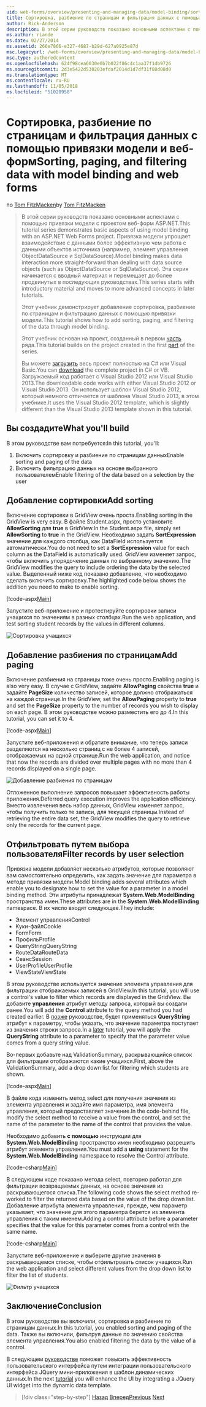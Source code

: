 ```yaml
---
uid: web-forms/overview/presenting-and-managing-data/model-binding/sorting-paging-and-filtering-data
title: Сортировка, разбиение по страницам и фильтрация данных с помощью привязки модели и веб-форм | Документация Майкрософт
author: Rick-Anderson
description: В этой серии руководств показано основными аспектами с помощью привязки модели с проектом веб-форм ASP.NET. Привязка модели позволяет взаимодействие с данными более прямой-...
ms.author: riande
ms.date: 02/27/2014
ms.assetid: 266e7866-e327-4687-b29d-627a0925e87d
msc.legacyurl: /web-forms/overview/presenting-and-managing-data/model-binding/sorting-paging-and-filtering-data
msc.type: authoredcontent
ms.openlocfilehash: 624f98cea6030e0b7b022f86c4c1aa37f1db9726
ms.sourcegitcommit: 2d3e5422d530203efdaf2014d1d7df31f88d08d0
ms.translationtype: MT
ms.contentlocale: ru-RU
ms.lasthandoff: 11/05/2018
ms.locfileid: "51020958"
---
```

<a name="sorting-paging-and-filtering-data-with-model-binding-and-web-forms"></a><span data-ttu-id="d48b4-104">Сортировка, разбиение по страницам и фильтрация данных с помощью привязки модели и веб-форм</span><span class="sxs-lookup"><span data-stu-id="d48b4-104">Sorting, paging, and filtering data with model binding and web forms</span></span>
====================
<span data-ttu-id="d48b4-105">по [Tom FitzMacken](https://github.com/tfitzmac)</span><span class="sxs-lookup"><span data-stu-id="d48b4-105">by [Tom FitzMacken](https://github.com/tfitzmac)</span></span>

> <span data-ttu-id="d48b4-106">В этой серии руководств показано основными аспектами с помощью привязки модели с проектом веб-форм ASP.NET.</span><span class="sxs-lookup"><span data-stu-id="d48b4-106">This tutorial series demonstrates basic aspects of using model binding with an ASP.NET Web Forms project.</span></span> <span data-ttu-id="d48b4-107">Привязка модели упрощает взаимодействие с данными более эффективную чем работа с данными объектов источника (например, элемент управления ObjectDataSource и SqlDataSource).</span><span class="sxs-lookup"><span data-stu-id="d48b4-107">Model binding makes data interaction more straight-forward than dealing with data source objects (such as ObjectDataSource or SqlDataSource).</span></span> <span data-ttu-id="d48b4-108">Эта серия начинается с вводный материал и перемещает до более продвинутых в последующих руководствах.</span><span class="sxs-lookup"><span data-stu-id="d48b4-108">This series starts with introductory material and moves to more advanced concepts in later tutorials.</span></span>
> 
> <span data-ttu-id="d48b4-109">Этот учебник демонстрирует добавление сортировка, разбиение по страницам и фильтрацию данных с помощью привязки модели.</span><span class="sxs-lookup"><span data-stu-id="d48b4-109">This tutorial shows how to add sorting, paging, and filtering of the data through model binding.</span></span>
> 
> <span data-ttu-id="d48b4-110">Этот учебник основан на проект, созданный в первом [часть](retrieving-data.md) ряда.</span><span class="sxs-lookup"><span data-stu-id="d48b4-110">This tutorial builds on the project created in the first [part](retrieving-data.md) of the series.</span></span>
> 
> <span data-ttu-id="d48b4-111">Вы можете [загрузить](https://go.microsoft.com/fwlink/?LinkId=286116) весь проект полностью на C# или Visual Basic.</span><span class="sxs-lookup"><span data-stu-id="d48b4-111">You can [download](https://go.microsoft.com/fwlink/?LinkId=286116) the complete project in C# or VB.</span></span> <span data-ttu-id="d48b4-112">Загружаемый код работает с Visual Studio 2012 или Visual Studio 2013.</span><span class="sxs-lookup"><span data-stu-id="d48b4-112">The downloadable code works with either Visual Studio 2012 or Visual Studio 2013.</span></span> <span data-ttu-id="d48b4-113">Он использует шаблон Visual Studio 2012, который немного отличается от шаблона Visual Studio 2013, в этом учебнике.</span><span class="sxs-lookup"><span data-stu-id="d48b4-113">It uses the Visual Studio 2012 template, which is slightly different than the Visual Studio 2013 template shown in this tutorial.</span></span>


## <a name="what-youll-build"></a><span data-ttu-id="d48b4-114">Вы создадите</span><span class="sxs-lookup"><span data-stu-id="d48b4-114">What you'll build</span></span>

<span data-ttu-id="d48b4-115">В этом руководстве вам потребуется:</span><span class="sxs-lookup"><span data-stu-id="d48b4-115">In this tutorial, you'll:</span></span>

1. <span data-ttu-id="d48b4-116">Включить сортировку и разбиение по страницам данных</span><span class="sxs-lookup"><span data-stu-id="d48b4-116">Enable sorting and paging of the data</span></span>
2. <span data-ttu-id="d48b4-117">Включить фильтрацию данных на основе выбранного пользователем</span><span class="sxs-lookup"><span data-stu-id="d48b4-117">Enable filtering of the data based on a selection by the user</span></span>

## <a name="add-sorting"></a><span data-ttu-id="d48b4-118">Добавление сортировки</span><span class="sxs-lookup"><span data-stu-id="d48b4-118">Add sorting</span></span>

<span data-ttu-id="d48b4-119">Включение сортировки в GridView очень проста.</span><span class="sxs-lookup"><span data-stu-id="d48b4-119">Enabling sorting in the GridView is very easy.</span></span> <span data-ttu-id="d48b4-120">В файле Student.aspx, просто установите **AllowSorting** для **true** в GridView.</span><span class="sxs-lookup"><span data-stu-id="d48b4-120">In the Student.aspx file, simply set **AllowSorting** to **true** in the GridView.</span></span> <span data-ttu-id="d48b4-121">Необходимо задать **SortExpression** значение для каждого столбца, как DataField используется автоматически.</span><span class="sxs-lookup"><span data-stu-id="d48b4-121">You do not need to set a **SortExpression** value for each column as the DataField is automatically used.</span></span> <span data-ttu-id="d48b4-122">GridView изменяет запрос, чтобы включить упорядочение данных по выбранному значению.</span><span class="sxs-lookup"><span data-stu-id="d48b4-122">The GridView modifies the query to include ordering the data by the selected value.</span></span> <span data-ttu-id="d48b4-123">Выделенный ниже код показано добавление, что необходимо сделать включить сортировку.</span><span class="sxs-lookup"><span data-stu-id="d48b4-123">The highlighted code below shows the addition you need to make to enable sorting.</span></span>

[!code-aspx[Main](sorting-paging-and-filtering-data/samples/sample1.aspx?highlight=5)]

<span data-ttu-id="d48b4-124">Запустите веб-приложение и протестируйте сортировки записи учащихся по значениям в разных столбцах.</span><span class="sxs-lookup"><span data-stu-id="d48b4-124">Run the web application, and test sorting student records by the values in different columns.</span></span>

![Сортировка учащихся](sorting-paging-and-filtering-data/_static/image2.png)

## <a name="add-paging"></a><span data-ttu-id="d48b4-126">Добавление разбиения по страницам</span><span class="sxs-lookup"><span data-stu-id="d48b4-126">Add paging</span></span>

<span data-ttu-id="d48b4-127">Включение разбиения на страницы тоже очень просто.</span><span class="sxs-lookup"><span data-stu-id="d48b4-127">Enabling paging is also very easy.</span></span> <span data-ttu-id="d48b4-128">В случае с GridView, задайте **AllowPaging** свойства **true** и задайте **PageSize** количество записей, которое должно отображаться на каждой странице.</span><span class="sxs-lookup"><span data-stu-id="d48b4-128">In the GridView, set the **AllowPaging** property to **true** and set the **PageSize** property to the number of records you wish to display on each page.</span></span> <span data-ttu-id="d48b4-129">В этом руководстве можно разместить его до 4.</span><span class="sxs-lookup"><span data-stu-id="d48b4-129">In this tutorial, you can set it to 4.</span></span>

[!code-aspx[Main](sorting-paging-and-filtering-data/samples/sample2.aspx?highlight=5)]

<span data-ttu-id="d48b4-130">Запустите веб-приложения и обратите внимание, что теперь записи разделяются на несколько страниц с не более 4 записей, отображаемых на одной странице.</span><span class="sxs-lookup"><span data-stu-id="d48b4-130">Run the web application, and notice that now the records are divided over multiple pages with no more than 4 records displayed on a single page.</span></span>

![Добавление разбиения по страницам](sorting-paging-and-filtering-data/_static/image4.png)

<span data-ttu-id="d48b4-132">Отложенное выполнение запросов повышает эффективность работы приложения.</span><span class="sxs-lookup"><span data-stu-id="d48b4-132">Deferred query execution improves the application efficiency.</span></span> <span data-ttu-id="d48b4-133">Вместо извлечения весь набор данных, GridView изменяет запрос, чтобы получить только те записи, для текущей страницы.</span><span class="sxs-lookup"><span data-stu-id="d48b4-133">Instead of retrieving the entire data set, the GridView modifies the query to retrieve only the records for the current page.</span></span>

## <a name="filter-records-by-user-selection"></a><span data-ttu-id="d48b4-134">Отфильтровать путем выбора пользователя</span><span class="sxs-lookup"><span data-stu-id="d48b4-134">Filter records by user selection</span></span>

<span data-ttu-id="d48b4-135">Привязка модели добавляет несколько атрибутов, которые позволяют вам самостоятельно определить, как задать значение для параметра в методе привязки модели.</span><span class="sxs-lookup"><span data-stu-id="d48b4-135">Model binding adds several attributes which enable you to designate how to set the value for a parameter in a model binding method.</span></span> <span data-ttu-id="d48b4-136">Эти атрибуты принадлежат **System.Web.ModelBinding** пространства имен.</span><span class="sxs-lookup"><span data-stu-id="d48b4-136">These attributes are in the **System.Web.ModelBinding** namespace.</span></span> <span data-ttu-id="d48b4-137">В их число входят следующее.</span><span class="sxs-lookup"><span data-stu-id="d48b4-137">They include:</span></span>

- <span data-ttu-id="d48b4-138">Элемент управления</span><span class="sxs-lookup"><span data-stu-id="d48b4-138">Control</span></span>
- <span data-ttu-id="d48b4-139">Куки-файл</span><span class="sxs-lookup"><span data-stu-id="d48b4-139">Cookie</span></span>
- <span data-ttu-id="d48b4-140">Form</span><span class="sxs-lookup"><span data-stu-id="d48b4-140">Form</span></span>
- <span data-ttu-id="d48b4-141">Профиль</span><span class="sxs-lookup"><span data-stu-id="d48b4-141">Profile</span></span>
- <span data-ttu-id="d48b4-142">QueryString</span><span class="sxs-lookup"><span data-stu-id="d48b4-142">QueryString</span></span>
- <span data-ttu-id="d48b4-143">RouteData</span><span class="sxs-lookup"><span data-stu-id="d48b4-143">RouteData</span></span>
- <span data-ttu-id="d48b4-144">Сеанс</span><span class="sxs-lookup"><span data-stu-id="d48b4-144">Session</span></span>
- <span data-ttu-id="d48b4-145">UserProfile</span><span class="sxs-lookup"><span data-stu-id="d48b4-145">UserProfile</span></span>
- <span data-ttu-id="d48b4-146">ViewState</span><span class="sxs-lookup"><span data-stu-id="d48b4-146">ViewState</span></span>

<span data-ttu-id="d48b4-147">В этом руководстве используется значение элемента управления для фильтрации отображаемых записей в GridView.</span><span class="sxs-lookup"><span data-stu-id="d48b4-147">In this tutorial, you will use a control's value to filter which records are displayed in the GridView.</span></span> <span data-ttu-id="d48b4-148">Вы добавите **управления** атрибут методу запроса, который вы создали ранее.</span><span class="sxs-lookup"><span data-stu-id="d48b4-148">You will add the **Control** attribute to the query method you had created earlier.</span></span> <span data-ttu-id="d48b4-149">В [позже](using-query-string-values-to-retrieve-data.md) руководстве, будет применяться **QueryString** атрибут к параметру, чтобы указать, что значение параметра поступает из значения строки запроса.</span><span class="sxs-lookup"><span data-stu-id="d48b4-149">In a [later](using-query-string-values-to-retrieve-data.md) tutorial, you will apply the **QueryString** attribute to a parameter to specify that the parameter value comes from a query string value.</span></span>

<span data-ttu-id="d48b4-150">Во-первых добавьте над ValidationSummary, раскрывающийся список для фильтрации отображаются какие учащихся.</span><span class="sxs-lookup"><span data-stu-id="d48b4-150">First, above the ValidationSummary, add a drop down list for filtering which students are shown.</span></span>

[!code-aspx[Main](sorting-paging-and-filtering-data/samples/sample3.aspx?highlight=3-11)]

<span data-ttu-id="d48b4-151">В файле кода изменить метод select для получения значения из элемента управления и задайте имя параметра, имя элемента управления, который предоставляет значение.</span><span class="sxs-lookup"><span data-stu-id="d48b4-151">In the code-behind file, modify the select method to receive a value from the control, and set the name of the parameter to the name of the control that provides the value.</span></span>

<span data-ttu-id="d48b4-152">Необходимо добавить **с помощью** инструкции для **System.Web.ModelBinding** пространство имен необходимо разрешить атрибут элемента управления.</span><span class="sxs-lookup"><span data-stu-id="d48b4-152">You must add a **using** statement for the **System.Web.ModelBinding** namespace to resolve the Control attribute.</span></span>

[!code-csharp[Main](sorting-paging-and-filtering-data/samples/sample4.cs)]

<span data-ttu-id="d48b4-153">В следующем коде показано метода select, повторно работал для фильтрации возвращаемых данных, на основе значения из раскрывающегося списка.</span><span class="sxs-lookup"><span data-stu-id="d48b4-153">The following code shows the select method re-worked to filter the returned data based on the value of the drop down list.</span></span> <span data-ttu-id="d48b4-154">Добавление атрибута элемента управления, прежде, чем параметр указывает, что значение для этого параметра берется из элемента управления с таким именем.</span><span class="sxs-lookup"><span data-stu-id="d48b4-154">Adding a control attribute before a parameter specifies that the value for this parameter comes from a control with the same name.</span></span>

[!code-csharp[Main](sorting-paging-and-filtering-data/samples/sample5.cs)]

<span data-ttu-id="d48b4-155">Запустите веб-приложение и выберите другие значения в раскрывающемся списке, чтобы отфильтровать список учащихся.</span><span class="sxs-lookup"><span data-stu-id="d48b4-155">Run the web application and select different values from the drop down list to filter the list of students.</span></span>

![Фильтр учащихся](sorting-paging-and-filtering-data/_static/image6.png)

## <a name="conclusion"></a><span data-ttu-id="d48b4-157">Заключение</span><span class="sxs-lookup"><span data-stu-id="d48b4-157">Conclusion</span></span>

<span data-ttu-id="d48b4-158">В этом руководстве вы включили, сортировка и разбиение по страницам данных.</span><span class="sxs-lookup"><span data-stu-id="d48b4-158">In this tutorial, you enabled sorting and paging of the data.</span></span> <span data-ttu-id="d48b4-159">Также вы включили, фильтруя данные по значению свойства элемента управления.</span><span class="sxs-lookup"><span data-stu-id="d48b4-159">You also enabled filtering the data by the value of a control.</span></span>

<span data-ttu-id="d48b4-160">В следующем [руководстве](integrating-jquery-ui.md) поможет повысить эффективность пользовательского интерфейса путем интеграции пользовательского интерфейса JQuery мини-приложения в шаблон динамических данных.</span><span class="sxs-lookup"><span data-stu-id="d48b4-160">In the next [tutorial](integrating-jquery-ui.md) you will enhance the UI by integrating a JQuery UI widget into the dynamic data template.</span></span>

> [!div class="step-by-step"]
> <span data-ttu-id="d48b4-161">[Назад](updating-deleting-and-creating-data.md)
> [Вперед](integrating-jquery-ui.md)</span><span class="sxs-lookup"><span data-stu-id="d48b4-161">[Previous](updating-deleting-and-creating-data.md)
[Next](integrating-jquery-ui.md)</span></span>
